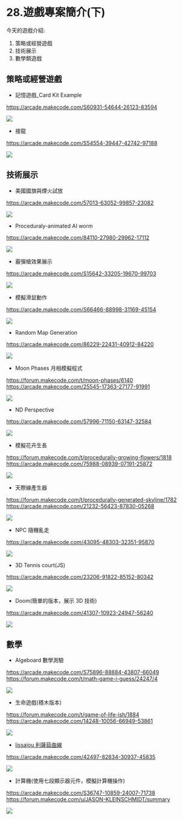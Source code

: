 # 28.遊戲專案簡介(下)

今天的遊戲介紹: 

1. 策略或經營遊戲
2. 技術展示
3. 數學類遊戲


## 策略或經營遊戲

* 記憶遊戲_Card Kit Example

https://arcade.makecode.com/S60931-54644-26123-83594

![](/img/28/arcade28_01.png)

* 接龍

https://arcade.makecode.com/S54554-39447-42742-97188

![](/img/28/arcade28_02.png)

## 技術展示


* 美國國旗與煙火試放
  
https://arcade.makecode.com/57013-63052-99857-23082

![](/img/28/arcade28_03.png)


* Proceduraly-animated AI worm
  
https://arcade.makecode.com/84110-27980-29962-17112

![](/img/28/arcade28_04.gif)

* 霰彈槍效果展示
  
https://arcade.makecode.com/S15642-33205-19670-99703

![](/img/28/arcade28_05.png)

* 模擬滑鼠動作

https://arcade.makecode.com/S66466-88998-31169-45154

![](/img/28/arcade28_06.gif)

* Random Map Generation

https://arcade.makecode.com/86229-22431-40912-84220

![](/img/28/arcade28_07.png)


* Moon Phases 月相模擬程式

https://forum.makecode.com/t/moon-phases/6140
https://arcade.makecode.com/25545-17363-27177-91991

![](/img/28/arcade28_08.gif)

* ND Perspective
  
https://arcade.makecode.com/57996-71150-63147-32584

![](/img/28/arcade28_09.gif)


* 模擬花卉生長

https://forum.makecode.com/t/procedurally-growing-flowers/1818
https://arcade.makecode.com/75988-08939-07191-25872

![](/img/28/arcade28_10.gif)

* 天際線產生器
  
https://forum.makecode.com/t/procedurally-generated-skyline/1782
https://arcade.makecode.com/21232-56423-87830-05268

![](/img/28/arcade28_11.gif)

* NPC 隨機亂走
  
https://arcade.makecode.com/43095-48303-32351-95870

![](/img/28/arcade28_12.gif)

* 3D Tennis court(JS)

https://arcade.makecode.com/23206-91822-85152-80342

![](/img/28/arcade28_13.gif)


* Doom(簡單的版本，展示 3D 技術)

https://arcade.makecode.com/41307-10923-24947-56240

![](/img/28/arcade28_14.gif)

## 數學


* Algeboard 數學測驗

https://arcade.makecode.com/S75896-88884-43807-66049
https://forum.makecode.com/t/math-game-i-guess/24247/4


![](/img/28/arcade28_15.png)

* 生命遊戲(積木版本)

https://forum.makecode.com/t/game-of-life-ish/1884
https://arcade.makecode.com/14248-10056-66949-53861

![](/img/28/arcade28_18.gif)

* [lissajou 利薩茹曲線](https://zh.wikipedia.org/zh-tw/%E5%88%A9%E8%90%A8%E8%8C%B9%E6%9B%B2%E7%BA%BF)

https://arcade.makecode.com/42497-82834-30937-45835


![](/img/28/arcade28_16.gif)

* 計算機(使用七段顯示器元件，模擬計算機操作)

https://arcade.makecode.com/S36747-10859-24007-71738
https://forum.makecode.com/u/JASON-KLEINSCHMIDT/summary

![](/img/28/arcade28_17.png)